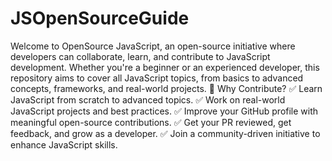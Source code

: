 # JSOpenSourceGuide
Welcome to OpenSource JavaScript, an open-source initiative where developers can collaborate, learn, and contribute to JavaScript development. Whether you're a beginner or an experienced developer, this repository aims to cover all JavaScript topics, from basics to advanced concepts, frameworks, and real-world projects.
🌟 Why Contribute?
✅ Learn JavaScript from scratch to advanced topics.
✅ Work on real-world JavaScript projects and best practices.
✅ Improve your GitHub profile with meaningful open-source contributions.
✅ Get your PR reviewed, get feedback, and grow as a developer.
✅ Join a community-driven initiative to enhance JavaScript skills.

